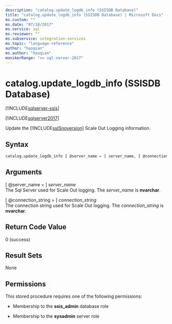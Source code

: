 ```yaml
---
description: "catalog.update_logdb_info (SSISDB Database)"
title: "catalog.update_logdb_info (SSISDB Database) | Microsoft Docs"
ms.custom: ""
ms.date: "07/18/2017"
ms.service: sql
ms.reviewer: ""
ms.subservice: integration-services
ms.topic: "language-reference"
author: "haoqian"
ms.author: "haoqian"
monikerRange: ">= sql-server-2017"
---
```

# catalog.update_logdb_info (SSISDB Database)

[!INCLUDE[sqlserver-ssis](../../includes/applies-to-version/sqlserver-ssis.md)]


[!INCLUDE[sqlserver2017](../../includes/applies-to-version/sqlserver2017.md)]

Update the [!INCLUDE[ssISnoversion](../../includes/ssisnoversion-md.md)] Scale Out Logging information.

## Syntax

```sql
catalog.update_logdb_info [ @server_name = ] server_name, [ @connection_string = ] connection_string
```

## Arguments
[ @server_name = ] *server_name*  
 The Sql Server used for Scale Out logging. The *server_name* is **nvarchar**.  

 [ @connection_string = ] *connection_string*  
 The connection string used for Scale Out logging. The *connection_string* is **nvarchar**.

 ## Return Code Value  
 0 (success)  
  
## Result Sets  
 None  

## Permissions  
 This stored procedure requires one of the following permissions:  
   
-   Membership to the **ssis_admin** database role  
  
-   Membership to the **sysadmin** server role  
 
